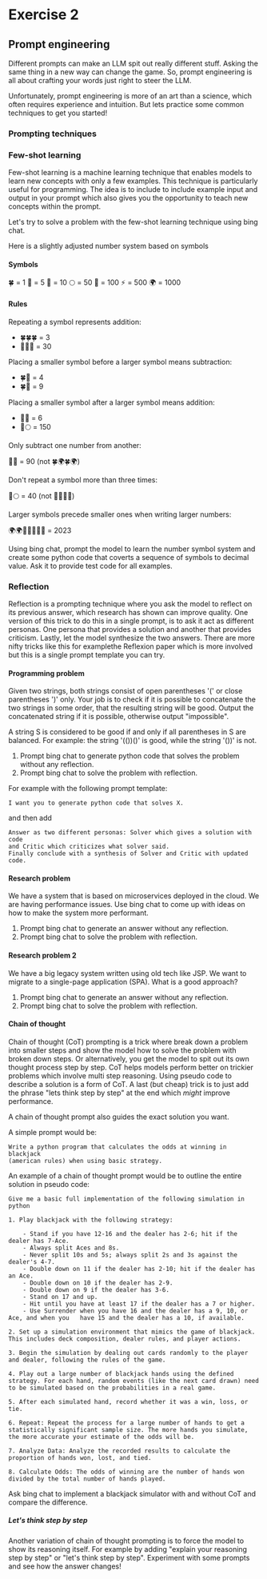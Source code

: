 # Exercise 2

## Prompt engineering


Different prompts can make an LLM spit out really different stuff. Asking the same thing in a new way can change the game. So, prompt engineering is all about crafting your words just right to steer the LLM.

Unfortunately, prompt engineering is more of an art than a science, which often requires experience and intuition. But lets practice some common techniques to get you started!

### Prompting techniques

### Few-shot learning

Few-shot learning is a machine learning technique that enables models to learn new concepts with only a few examples. This technique is particularly useful for programming. The idea is to include to include example input and output in your prompt which also gives you the opportunity to teach new concepts within the prompt.

Let's try to solve a problem with the few-shot learning technique using bing chat.

Here is a slightly adjusted number system based on symbols

#### Symbols

🍀 = 1
🌟 = 5
🚀 = 10
🌕 = 50
🌈 = 100
⚡ = 500
🌍 = 1000

#### Rules

Repeating a symbol represents addition:

- 🍀🍀🍀 = 3
- 🚀🚀🚀 = 30

Placing a smaller symbol before a larger symbol means subtraction:

- 🍀🌟 = 4
- 🍀🚀 = 9

Placing a smaller symbol after a larger symbol means addition:

- 🌟🍀 = 6
- 🌈🌕 = 150

Only subtract one number from another:

🚀🌈 = 90 (not 🍀🌍🍀🌍)

Don't repeat a symbol more than three times:

🚀🌕 = 40 (not 🚀🚀🚀🚀)

Larger symbols precede smaller ones when writing larger numbers:

🌍🌍🚀🚀🍀🍀🍀 = 2023

Using bing chat, prompt the model to learn the number symbol system and create some python code that coverts a sequence of symbols to decimal value. 
Ask it to provide test code for all examples.

### Reflection
 
Reflection is a prompting technique where you ask the model to reflect on its previous answer, which research has shown can improve quality. One version of this trick to do this in a single prompt, is to ask it act as different personas. One persona that provides a solution and another that provides criticism.
Lastly, let the model synthesize the two answers. There are more nifty tricks like this for examplethe Reflexion paper which is more involved but this is a single prompt template you can try.

#### Programming problem

Given two strings, both strings consist of open
parentheses '(' or close parentheses ')' only.
Your job is to check if it is possible to concatenate the two strings in
some order, that the resulting string will be good. Output the concatenated string if it is possible, 
otherwise output "impossible".

A string S is considered to be good if and only if all parentheses in S
are balanced. For example: the string '(())()' is good, while the string
'())' is not.


1. Prompt bing chat to generate python code that solves the problem without any reflection.
2. Prompt bing chat to solve the problem with reflection.

For example with the following prompt template: 

```
I want you to generate python code that solves X. 
```

and then add

```
Answer as two different personas: Solver which gives a solution with code 
and Critic which criticizes what solver said. 
Finally conclude with a synthesis of Solver and Critic with updated code.
```

#### Research problem

We have a system that is based on microservices deployed in the cloud. We are having performance issues. 
Use bing chat to come up with ideas on how to make the system more performant.

1. Prompt bing chat to generate an answer without any reflection.
2. Prompt bing chat to solve the problem with reflection.

#### Research problem 2

We have a big legacy system written using old tech like JSP. We want to migrate to a single-page application (SPA). What is a good approach?

1. Prompt bing chat to generate an answer without any reflection.
2. Prompt bing chat to solve the problem with reflection.


#### Chain of thought

Chain of thought (CoT) prompting is a trick where break down a problem into smaller steps and show the model how to solve the problem with broken down steps. Or alternatively, you get the model to spit out its own thought process step by step. CoT helps models perform better on trickier problems which involve multi step reasoning. Using pseudo code to describe a solution is a form of CoT. A last (but cheap) trick is to just add the phrase "lets think step by step" at the end which _might_ improve performance. 

A chain of thought prompt also guides the exact solution you want. 

A simple prompt would be:

```
Write a python program that calculates the odds at winning in blackjack 
(american rules) when using basic strategy.
```

An example of a chain of thought prompt would be to outline the entire solution in pseudo code:

```
Give me a basic full implementation of the following simulation in python

1. Play blackjack with the following strategy:

	- Stand if you have 12-16 and the dealer has 2-6; hit if the dealer has 7-Ace.
	- Always split Aces and 8s.
	- Never split 10s and 5s; always split 2s and 3s against the dealer's 4-7.
	- Double down on 11 if the dealer has 2-10; hit if the dealer has an Ace.
	- Double down on 10 if the dealer has 2-9.
	- Double down on 9 if the dealer has 3-6.
	- Stand on 17 and up.
	- Hit until you have at least 17 if the dealer has a 7 or higher.
	- Use Surrender when you have 16 and the dealer has a 9, 10, or Ace, and when you 	have 15 and the dealer has a 10, if available.

2. Set up a simulation environment that mimics the game of blackjack. This includes deck composition, dealer rules, and player actions.

3. Begin the simulation by dealing out cards randomly to the player and dealer, following the rules of the game.

4. Play out a large number of blackjack hands using the defined strategy. For each hand, random events (like the next card drawn) need to be simulated based on the probabilities in a real game.

5. After each simulated hand, record whether it was a win, loss, or tie.

6. Repeat: Repeat the process for a large number of hands to get a statistically significant sample size. The more hands you simulate, the more accurate your estimate of the odds will be.

7. Analyze Data: Analyze the recorded results to calculate the proportion of hands won, lost, and tied.

8. Calculate Odds: The odds of winning are the number of hands won divided by the total number of hands played.
```

Ask bing chat to implement a blackjack simulator with and without CoT and compare the difference.


##### Let's think step by step

Another variation of chain of thought prompting is to force the model to show its reasoning itself. For example by adding "explain your reasoning step by step" or "let's think step by step". Experiment with some prompts and see how the answer changes!